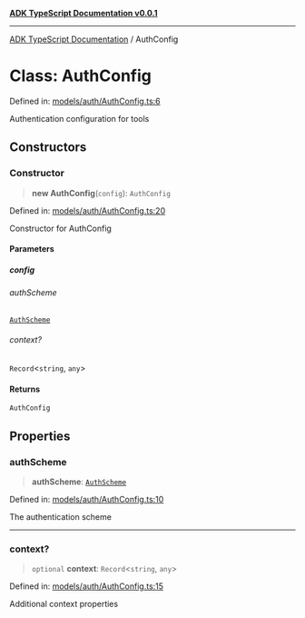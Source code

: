 [**ADK TypeScript Documentation v0.0.1**](../README.md)

***

[ADK TypeScript Documentation](../globals.md) / AuthConfig

# Class: AuthConfig

Defined in: [models/auth/AuthConfig.ts:6](https://github.com/pontus-devoteam/adk-typescript/blob/0f66151c645c59f98bf29f75515acbeb98026e1f/src/models/auth/AuthConfig.ts#L6)

Authentication configuration for tools

## Constructors

### Constructor

> **new AuthConfig**(`config`): `AuthConfig`

Defined in: [models/auth/AuthConfig.ts:20](https://github.com/pontus-devoteam/adk-typescript/blob/0f66151c645c59f98bf29f75515acbeb98026e1f/src/models/auth/AuthConfig.ts#L20)

Constructor for AuthConfig

#### Parameters

##### config

###### authScheme

[`AuthScheme`](AuthScheme.md)

###### context?

`Record`\<`string`, `any`\>

#### Returns

`AuthConfig`

## Properties

### authScheme

> **authScheme**: [`AuthScheme`](AuthScheme.md)

Defined in: [models/auth/AuthConfig.ts:10](https://github.com/pontus-devoteam/adk-typescript/blob/0f66151c645c59f98bf29f75515acbeb98026e1f/src/models/auth/AuthConfig.ts#L10)

The authentication scheme

***

### context?

> `optional` **context**: `Record`\<`string`, `any`\>

Defined in: [models/auth/AuthConfig.ts:15](https://github.com/pontus-devoteam/adk-typescript/blob/0f66151c645c59f98bf29f75515acbeb98026e1f/src/models/auth/AuthConfig.ts#L15)

Additional context properties
